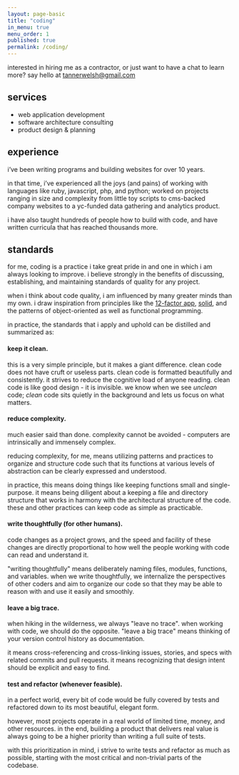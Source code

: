 ```yaml
---
layout: page-basic
title: "coding"
in_menu: true
menu_order: 1
published: true
permalink: /coding/
---
```


interested in hiring me as a contractor, or just want to have a chat to learn more? say hello at <a href="mailto:tannerwelsh@gmail.com" title="email Tanner">tannerwelsh@gmail.com</a>

## services

- web application development
- software architecture consulting
- product design & planning

## experience

i’ve been writing programs and building websites for over 10 years.

in that time, i’ve experienced all the joys (and pains) of working with languages like ruby, javascript, php, and python; worked on projects ranging in size and complexity from little toy scripts to cms-backed company websites to a yc-funded data gathering and analytics product.

i have also taught hundreds of people how to build with code, and have written curricula that has reached thousands more.

## standards

for me, coding is a practice i take great pride in and one in which i am always looking to improve. i believe strongly in the benefits of discussing, establishing, and maintaining standards of quality for any project.

when i think about code quality, i am influenced by many greater minds than my own. i draw inspiration from principles like the [12-factor app](https://12factor.net), [solid](https://en.wikipedia.org/wiki/solid), and the patterns of object-oriented as well as functional programming.

in practice, the standards that i apply and uphold can be distilled and summarized as:

#### keep it clean.

this is a very simple principle, but it makes a giant difference. clean code does not have cruft or useless parts. clean code is formatted beautifully and consistently. it strives to reduce the cognitive load of anyone reading. clean code is like good design - it is invisible. we know when we see _unclean_ code; _clean_ code sits quietly in the background and lets us focus on what matters.

#### reduce complexity.

much easier said than done. complexity cannot be avoided - computers are intrinsically and immensely complex.

reducing complexity, for me, means utilizing patterns and practices to organize and structure code such that its functions at various levels of abstraction can be clearly expressed and understood.

in practice, this means doing things like keeping functions small and single-purpose. it means being diligent about a keeping a file and directory structure that works in harmony with the architectural structure of the code. these and other practices can keep code as simple as practicable.

#### write thoughtfully (for other humans).

code changes as a project grows, and the speed and facility of these changes are directly proportional to how well the people working with code can read and understand it.

"writing thoughtfully" means deliberately naming files, modules, functions, and variables. when we write thoughtfully, we internalize the perspectives of other coders and aim to organize our code so that they may be able to reason with and use it easily and smoothly.

#### leave a big trace.

when hiking in the wilderness, we always "leave no trace". when working with code, we should do the opposite. "leave a big trace" means thinking of your version control history as documentation.

it means cross-referencing and cross-linking issues, stories, and specs with related commits and pull requests. it means recognizing that design intent should be explicit and easy to find.

#### test and refactor (whenever feasible).

in a perfect world, every bit of code would be fully covered by tests and refactored down to its most beautiful, elegant form.

however, most projects operate in a real world of limited time, money, and other resources. in the end, building a product that delivers real value is always going to be a higher priority than writing a full suite of tests.

with this prioritization in mind, i strive to write tests and refactor as much as possible, starting with the most critical and non-trivial parts of the codebase.
